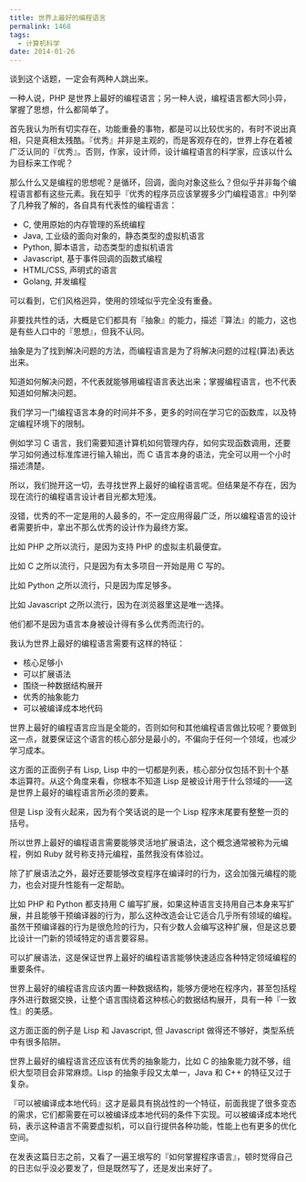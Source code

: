 ```yaml
---
title: 世界上最好的编程语言
permalink: 1468
tags:
  - 计算机科学
date: 2014-01-26
---
```


谈到这个话题，一定会有两种人跳出来。

一种人说，PHP 是世界上最好的编程语言；另一种人说，编程语言都大同小异，掌握了思想，什么都简单了。

首先我认为所有切实存在，功能重叠的事物，都是可以比较优劣的，有时不说出真相，只是真相太残酷。『优秀』并非是主观的，而是客观存在的，世界上存在着被广泛认同的『优秀』。否则，作家，设计师，设计编程语言的科学家，应该以什么为目标来工作呢？

那么什么又是编程的思想呢？是循环，回调，面向对象这些么？但似乎并非每个编程语言都有这些元素。我在知乎『优秀的程序员应该掌握多少门编程语言』中列举了几种我了解的，各自具有代表性的编程语言：

* C, 使用原始的内存管理的系统编程
* Java, 工业级的面向对象的，静态类型的虚拟机语言
* Python, 脚本语言，动态类型的虚拟机语言
* Javascript, 基于事件回调的函数式编程
* HTML/CSS, 声明式的语言
* Golang, 并发编程

可以看到，它们风格迥异，使用的领域似乎完全没有重叠。

非要找共性的话，大概是它们都具有『抽象』的能力，描述『算法』的能力，这也是有些人口中的『思想』，但我不认同。

抽象是为了找到解决问题的方法，而编程语言是为了将解决问题的过程(算法)表达出来。

知道如何解决问题，不代表就能够用编程语言表达出来；掌握编程语言，也不代表知道如何解决问题。

我们学习一门编程语言本身的时间并不多，更多的时间在学习它的函数库，以及特定编程环境下的限制。

例如学习 C 语言，我们需要知道计算机如何管理内存，如何实现函数调用，还要学习如何通过标准库进行输入输出，而 C 语言本身的语法，完全可以用一个小时描述清楚。

所以，我们抛开这一切，去寻找世界上最好的编程语言呢。但结果是不存在，因为现在流行的编程语言设计者目光都太短浅。

没错，优秀的不一定是用的人最多的，不一定应用得最广泛，所以编程语言的设计者需要折中，拿出不那么优秀的设计作为最终方案。

比如 PHP 之所以流行，是因为支持 PHP 的虚拟主机最便宜。

比如 C 之所以流行，只是因为有太多项目一开始是用 C 写的。

比如 Python 之所以流行，只是因为库足够多。

比如 Javascript 之所以流行，因为在浏览器里这是唯一选择。

他们都不是因为语言本身被设计得有多么优秀而流行的。

我认为世界上最好的编程语言需要有这样的特征：

*   核心足够小
*   可以扩展语法
*   围绕一种数据结构展开
*   优秀的抽象能力
*   可以被编译成本地代码

世界上最好的编程语言应当是全能的，否则如何和其他编程语言做比较呢？要做到这一点，就要保证这个语言的核心部分是最小的，不偏向于任何一个领域，也减少学习成本。

这方面的正面例子有 Lisp, Lisp 中的一切都是列表，核心部分仅包括不到十个基本运算符。从这个角度来看，你根本不知道 Lisp 是被设计用于什么领域的——这是世界上最好的编程语言所必须的要素。

但是 Lisp 没有火起来，因为有个笑话说的是一个 Lisp 程序末尾要有整整一页的括号。

所以世界上最好的编程语言需要能够灵活地扩展语法，这个概念通常被称为元编程，例如 Ruby 就号称支持元编程，虽然我没有体验过。

除了扩展语法之外，最好还要能够改变程序在编译时的行为，这会加强元编程的能力，也会对提升性能有一定帮助。

比如 PHP 和 Python 都支持用 C 编写扩展，如果这种语言支持用自己本身来写扩展，并且能够干预编译器的行为，那么这种改造会让它适合几乎所有领域的编程。虽然干预编译器的行为是很危险的行为，只有少数人会编写这种扩展，但是这总要比设计一门新的领域特定的语言要容易。

可以扩展语法，这是保证世界上最好的编程语言能够快速适应各种特定领域编程的重要条件。

世界上最好的编程语言应该内置一种数据结构，能够方便地在程序内，甚至包括程序外进行数据交换，让整个语言围绕着这种核心的数据结构展开，具有一种『一致性』的美感。

这方面正面的例子是 Lisp 和 Javascript, 但 Javascript 做得还不够好，类型系统中有很多陷阱。

世界上最好的编程语言还应该有优秀的抽象能力，比如 C 的抽象能力就不够，组织大型项目会非常麻烦。Lisp 的抽象手段又太单一，Java 和 C++ 的特征又过于复杂。

『可以被编译成本地代码』这才是最具有挑战性的一个特征，前面我提了很多变态的需求，它们都需要在可以被编译成本地代码的条件下实现。可以被编译成本地代码，表示这种语言不需要虚拟机，可以自行提供各种功能，性能上也有更多的优化空间。

在发表这篇日志之前，又看了一遍王垠写的『如何掌握程序语言』，顿时觉得自己的日志似乎没必要发了，但是既然写了，还是发出来好了。
